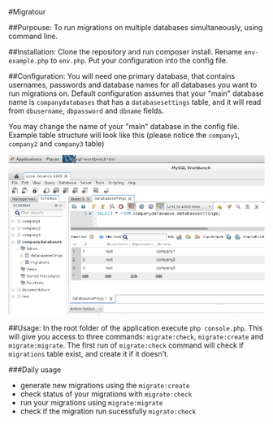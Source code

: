 #Migratour

##Purpouse:
To run migrations on multiple databases simultaneously, using command line.

##Installation:
Clone the repository and run composer install.
Rename `env-example.php` to `env.php`. Put your configuration into the config file.

##Configuration:
You will need one primary database, that contains usernames, passwords and database names for all databases you want to run migrations on.
Default configuration assumes that your "main" database name is `companydatabases` that has a `databasesettings` table, and it will read from `dbusername`, `dbpassword` and `dbname` fields.
                                                                                                                                            
You may change the name of your "main" database in the config file.
Example table structure will look like this (please notice the `company1`, `company2` and `company3` table)

![databases](/src/database.png)

##Usage:
In the root folder of the application execute `php console.php`. This will give you access to three commands: `migrate:check`, `migrate:create` and `migrate:migrate`.
The first run of `migrate:check` command will check if `migrations` table exist, and create it if it doesn't.

###Daily usage
- generate new migrations using the `migrate:create`
- check status of your migrations with `migrate:check` 
- run your migrations using `migrate:migrate`
- check if the migration run sucessfully `migrate:check`